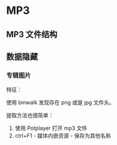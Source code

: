 # MP3

## MP3 文件结构

## 数据隐藏

### 专辑图片

特征：

使用 binwalk 发现存在 png 或是 jpg 文件头。

提取方法也很简单：

1. 使用 Potplayer 打开 mp3 文件
2. ctrl+F1 - 媒体内嵌资源 - 保存为其他名称